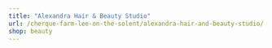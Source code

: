 ```yaml
---
title: "Alexandra Hair & Beauty Studio"
url: /cherque-farm-lee-on-the-solent/alexandra-hair-and-beauty-studio/
shop: beauty
---
```

